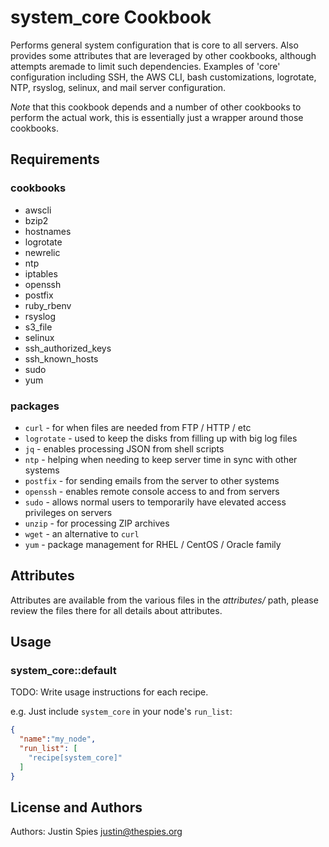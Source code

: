 # system_core Cookbook

Performs general system configuration that is core to all servers. Also provides some attributes that are
leveraged by other cookbooks, although attempts aremade to limit such dependencies. Examples of 'core'
configuration including SSH, the AWS CLI, bash customizations, logrotate, NTP, rsyslog, selinux, and mail
server configuration.

*Note* that this cookbook depends and a number of other cookbooks to perform the actual work, this is
essentially just a wrapper around those cookbooks.

## Requirements

### cookbooks

- awscli
- bzip2
- hostnames
- logrotate
- newrelic
- ntp
- iptables
- openssh
- postfix
- ruby_rbenv
- rsyslog
- s3_file
- selinux
- ssh_authorized_keys
- ssh_known_hosts
- sudo
- yum

### packages

- `curl` - for when files are needed from FTP / HTTP / etc
- `logrotate` - used to keep the disks from filling up with big log files
- `jq` - enables processing JSON from shell scripts
- `ntp` - helping when needing to keep server time in sync with other systems
- `postfix` - for sending emails from the server to other systems
- `openssh` - enables remote console access to and from servers
- `sudo` - allows normal users to temporarily have elevated access privileges on servers
- `unzip` - for processing ZIP archives
- `wget` - an alternative to `curl`
- `yum` - package management for RHEL / CentOS / Oracle family

## Attributes

Attributes are available from the various files in the _attributes/_ path, please review the files there
for all details about attributes.

## Usage

### system_core::default

TODO: Write usage instructions for each recipe.

e.g.
Just include `system_core` in your node's `run_list`:

```json
{
  "name":"my_node",
  "run_list": [
    "recipe[system_core]"
  ]
}
```

## License and Authors

Authors: Justin Spies <justin@thespies.org>

